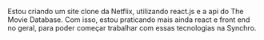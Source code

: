 Estou criando um site clone da Netflix, utilizando react.js e a api do The Movie Database. Com isso, estou praticando mais ainda react e front end no geral, para poder começar trabalhar com essas tecnologias na Synchro.